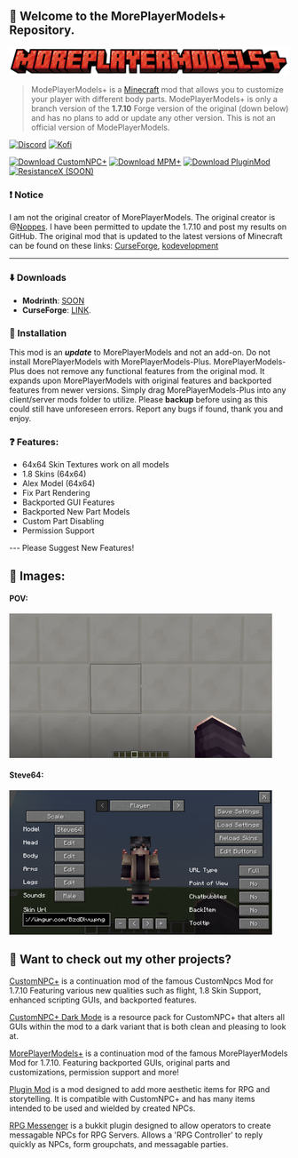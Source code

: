 
## 👋 Welcome to the MorePlayerModels+ Repository.
![](images/new_logo.png)  

> ModePlayerModels+ is a [Minecraft](https://minecraft.net/) mod that allows you to customize your player with different body parts. ModePlayerModels+ is only a branch version of the **1.7.10** Forge version of the original (down below) and has no plans to add or update any other version. This is not an official version of ModePlayerModels.

[![Discord](https://github.com/KAMKEEL/CustomNPC-Plus/blob/dev/images/Discord.png?raw=true)](https://discord.gg/pQqRTvFeJ5)
[![Kofi](https://github.com/KAMKEEL/CustomNPC-Plus/blob/dev/images/Kofi.png?raw=true)](https://ko-fi.com/kamkeel)

[![Download CustomNPC+](https://img.shields.io/badge/CustomNPC+-0081CB?style=for-the-badge&logo=material-ui&logoColor=white)](https://modrinth.com/mod/customnpc-plus)
[![Download MPM+](https://img.shields.io/badge/MorePlayerModels+-0081CB?style=for-the-badge&logo=material-ui&logoColor=white)](https://www.curseforge.com/minecraft/mc-mods/moreplayermodels-plus)
[![Download PluginMod](https://img.shields.io/badge/Plugin_Mod-0081CB?style=for-the-badge&logo=material-ui&logoColor=white)](https://www.curseforge.com/minecraft/mc-mods/the-plugin-mod)
[![ResistanceX (SOON)](https://img.shields.io/badge/Resistance_X-0081CB?style=for-the-badge&logo=material-ui&logoColor=white)]()

### ❗ Notice
I am not the original creator of MorePlayerModels. The original creator is @[Noppes](https://github.com/Noppes). I have been permitted to update the 1.7.10 and post my results on GitHub. The original mod that is updated to the latest versions of Minecraft can be found on these links: [CurseForge](https://www.curseforge.com/minecraft/mc-mods/more-player-models), [kodevelopment](http://www.kodevelopment.nl/minecraft/moreplayermodels/)

----------------

### ⬇️ Downloads

- **Modrinth**: [SOON]()
- **CurseForge**: [LINK](https://www.curseforge.com/minecraft/mc-mods/moreplayermodels-plus).


### 🔹 Installation
This mod is an ***update*** to MorePlayerModels and not an add-on. Do not install MorePlayerModels with MorePlayerModels-Plus. MorePlayerModels-Plus does not remove any functional features from the original mod. It expands upon MorePlayerModels with original features and backported features from newer versions. Simply drag MorePlayerModels-Plus into any client/server mods folder to utilize. Please **backup** before using as this could still have unforeseen errors. Report any bugs if found, thank you and enjoy.

### ❓ Features:
- 64x64 Skin Textures work on all models
- 1.8 Skins  (64x64)
- Alex Model (64x64)
- Fix Part Rendering
- Backported GUI Features
- Backported New Part Models
- Custom Part Disabling
- Permission Support

--- Please Suggest New Features!


## 🔰 Images:

#### POV:
<img src="images/POV.png" width="474" height="260"/>

#### Steve64:
<img src="images/Steve64.png" width="474" height="260"/>


## 🔗 Want to check out my other projects?
[CustomNPC+](https://www.curseforge.com/minecraft/mc-mods/customnpc-plus) is a continuation mod of the famous CustomNpcs Mod for 1.7.10 Featuring various new qualities such as flight, 1.8 Skin Support, enhanced scripting GUIs, and backported features.

[CustomNPC+ Dark Mode](https://github.com/KAMKEEL/CustomNPC-Plus-Dark-Mode) is a resource pack for CustomNPC+ that alters all GUIs within the mod to a dark variant that is both clean and pleasing to look at.

[MorePlayerModels+](https://www.curseforge.com/minecraft/mc-mods/moreplayermodels-plus) is a continuation mod of the famous MorePlayerModels Mod for 1.7.10. Featuring backported GUIs, original parts and customizations, permission support and more!

[Plugin Mod](https://legacy.curseforge.com/minecraft/mc-mods/the-plugin-mod) is a mod designed to add more aesthetic items for RPG and storytelling. It is compatible with CustomNPC+ and has many items intended to be used and wielded by created NPCs.

[RPG Messenger](https://github.com/KAMKEEL/RPGMessenger) is a bukkit plugin designed to allow operators to create messagable NPCs for RPG Servers. Allows a 'RPG Controller' to reply quickly as NPCs, form groupchats, and messagable parties.
